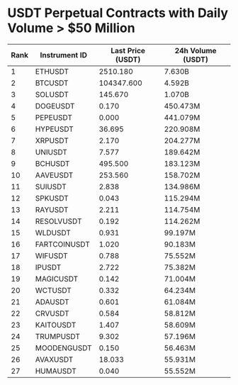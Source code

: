 # USDT Perpetual Contracts with Daily Volume > $50 Million

| Rank | Instrument ID | Last Price (USDT) | 24h Volume (USDT) |
|------|---------------|-------------------|-------------------|
| 1 | ETHUSDT | 2510.180 | 7.630B |
| 2 | BTCUSDT | 104347.600 | 4.592B |
| 3 | SOLUSDT | 145.670 | 1.070B |
| 4 | DOGEUSDT | 0.170 | 450.473M |
| 5 | PEPEUSDT | 0.000 | 441.079M |
| 6 | HYPEUSDT | 36.695 | 220.908M |
| 7 | XRPUSDT | 2.170 | 204.277M |
| 8 | UNIUSDT | 7.577 | 189.642M |
| 9 | BCHUSDT | 495.500 | 183.123M |
| 10 | AAVEUSDT | 253.560 | 158.702M |
| 11 | SUIUSDT | 2.838 | 134.986M |
| 12 | SPKUSDT | 0.043 | 115.294M |
| 13 | RAYUSDT | 2.211 | 114.754M |
| 14 | RESOLVUSDT | 0.192 | 114.262M |
| 15 | WLDUSDT | 0.931 | 99.197M |
| 16 | FARTCOINUSDT | 1.020 | 90.183M |
| 17 | WIFUSDT | 0.788 | 75.552M |
| 18 | IPUSDT | 2.722 | 75.382M |
| 19 | MAGICUSDT | 0.142 | 71.004M |
| 20 | WCTUSDT | 0.332 | 64.234M |
| 21 | ADAUSDT | 0.601 | 61.084M |
| 22 | CRVUSDT | 0.584 | 58.812M |
| 23 | KAITOUSDT | 1.407 | 58.609M |
| 24 | TRUMPUSDT | 9.302 | 57.196M |
| 25 | MOODENGUSDT | 0.150 | 56.463M |
| 26 | AVAXUSDT | 18.033 | 55.931M |
| 27 | HUMAUSDT | 0.040 | 55.552M |
